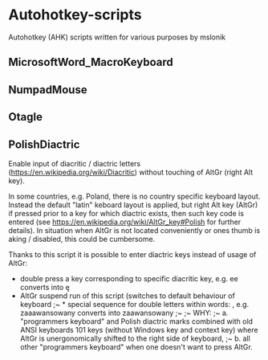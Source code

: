 # Autohotkey-scripts
Autohotkey (AHK) scripts written for various purposes by mslonik

## MicrosoftWord_MacroKeyboard

## NumpadMouse

## Otagle

## PolishDiactric
Enable input of diacritic / diactric letters (https://en.wikipedia.org/wiki/Diacritic)  without touching of AltGr (right Alt key). 

In some countries, e.g. Poland, there is no country specific keyboard layout. Instead the default "latin" keboard layout is applied, but right Alt key (AltGr) if pressed prior to a key for which diactric exists, then such key code is entered (see https://en.wikipedia.org/wiki/AltGr_key#Polish for further details). In situation when AltGr is not located conveniently or ones thumb is aking / disabled, this could be cumbersome.

Thanks to this script it is possible to enter diactric keys instead of usage of AltGr:
* double press a key corresponding to specific diacritic key, e.g. ee converts into ę
* AltGr suspend run of this script (switches to default behaviour of keyboard
;~ * special sequence for double letters within words: <letter><letter><letter>, e.g. zaaawansowany converts into zaawansowany
;~ 
;~ WHY:
;~ a. "programmers keyboard" and Polish diactric marks combined with old ANSI keyboards 101 keys (without Windows key and context key) where AltGr is unergonomically shifted to the right side of keyboard,
;~ b. all other "programmers keyboard" when one doesn't want to press AltGr.



